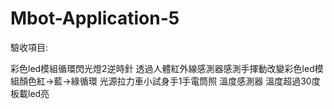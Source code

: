 # Mbot-Application-5
驗收項目:

彩色led模組循環閃光燈2逆時針
透過人體紅外線感測器感測手揮動改變彩色led模組顏色紅->藍->綠循環
光源拉力車小試身手1手電筒照
溫度感測器 溫度超過30度 板載led亮
